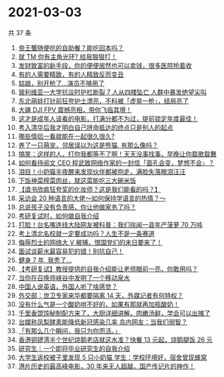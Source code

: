 # 2021-03-03

共 37 条

<!-- BEGIN ZHIHUVIDEO -->
<!-- 最后更新时间 Wed Mar 03 2021 22:07:07 GMT+0800 (China Standard Time) -->
1. [帝王蟹随便吃的自助餐？能吃回本吗？](https://www.zhihu.com/zvideo/1350479870099603456)
1. [就 TM 你有主角光环? 给我狠狠打！](https://www.zhihu.com/zvideo/1349742214755549184)
1. [发财致富的新手段，你的便便居然也可以卖钱，很多医院抢着收](https://www.zhihu.com/zvideo/1350395719761653760)
1. [有的人需要精致，有的人精致反而变丑](https://www.zhihu.com/zvideo/1350438407315812352)
1. [姑娘，别开枪了…演员不够用了](https://www.zhihu.com/zvideo/1350068804827881472)
1. [玻利维亚一大学抗议时护栏断裂 7 人从四楼坠亡 人群中暴发绝望尖叫](https://www.zhihu.com/zvideo/1350451333535768576)
1. [东北萌娃打针前狂夸护士漂亮，不料被「虚晃一枪」，结局亮了](https://www.zhihu.com/zvideo/1350474958049546240)
1. [大疆 DJI FPV 震撼亮相，带你飞临其境！](https://www.zhihu.com/zvideo/1350176042989137922)
1. [这才是成年人该看的电影，打满分都不为过，提前锁定年度最佳！](https://www.zhihu.com/zvideo/1350376764418560000)
1. [考入清华后我才明白自己拼命抵达的终点只是别人的起点](https://www.zhihu.com/zvideo/1350476532893282304)
1. [哪些情侣一看就能在一起很久很久?](https://www.zhihu.com/zvideo/1350186600387686400)
1. [养了一只萌宠，邻居误以为这是熊猫, 有那么像吗？](https://www.zhihu.com/zvideo/1350123536481177600)
1. [搞笑：这样的人，打你我都等不了啊！天天没事找事，早晚让你载歌载舞](https://www.zhihu.com/zvideo/1350207368437805056)
1. [如何看待阅文 CEO 程武致网络作家的一封信「面孔会变，梦想不会」？](https://www.zhihu.com/zvideo/1350487744511176704)
1. [泪目！小奶猫半夜醒来发现伙伴都被抱走，满脸失落眼泪汪汪](https://www.zhihu.com/zvideo/1350530535727423488)
1. [下饭神菜榨菜肉丝，就这菜能吃三大碗米饭](https://www.zhihu.com/zvideo/1350142693259976704)
1. [【虞书欣疯狂夸奖的化妆师？这是我们能看的吗？】](https://www.zhihu.com/zvideo/1350089373740838913)
1. [采访会 20 种语言的大佬～如何保持学语言的热情？～](https://www.zhihu.com/zvideo/1350043020440629248)
1. [总说孩子没有负责感，你让他做家务了吗？](https://www.zhihu.com/zvideo/1350145887218405376)
1. [考研复试时，如何做自我介绍](https://www.zhihu.com/zvideo/1350145859762372611)
1. [打脸！台名嘴连线大陆网友被科普：我们徐闻一县年产菠萝 70 万吨](https://www.zhihu.com/zvideo/1350039996980699136)
1. [考上清北名校就一定要成功吗？人生不是一条赛道](https://www.zhihu.com/zvideo/1350204432697675776)
1. [侮辱烈士的网络大 V 被捕，恨国党们的末日要来了！](https://www.zhihu.com/zvideo/1350225898302447616)
1. [面试谈薪水最容易犯的错！别坑自己！](https://www.zhihu.com/zvideo/1350047688847634432)
1. [健身 7 年, 我秃了...](https://www.zhihu.com/zvideo/1350091197071998977)
1. [【考研复试】教授提供的自我介绍能让老师眼前一亮，你敢用吗？](https://www.zhihu.com/zvideo/1350029643710414848)
1. [当你在召唤师峡谷中发明了一个移动泉水](https://www.zhihu.com/zvideo/1350060669513912320)
1. [中国人说英语，外国人听了啥感觉？](https://www.zhihu.com/zvideo/1349854797089083392)
1. [外交部：世卫专家来华都要隔离 14 天，外媒记者有何特权？](https://www.zhihu.com/zvideo/1350157134680768512)
1. [没有什么气是一个酸奶哄不好的，如果有那就再加瓶酸奶！](https://www.zhihu.com/zvideo/1350045293694574592)
1. [千里香馄饨秘制配方来了，大厨详细讲解，肉嫩汤鲜，学会可以出摊了](https://www.zhihu.com/zvideo/1350015580536197120)
1. [台媒称凤梨酵素能降低新冠感染几率 岛内网友：当我们弱智？](https://www.zhihu.com/zvideo/1350189602343374849)
1. [「有那么几个瞬间，我只为你而活。」](https://www.zhihu.com/zvideo/1350156632610009088)
1. [香港铜锣湾半个世纪烧鹅老店就这水准？快餐 13 元起，烧鹅腿饭 26 元](https://www.zhihu.com/zvideo/1350138930424168448)
1. [研究生｜一个即将毕业研究生的自我介绍](https://www.zhihu.com/zvideo/1350097287205625856)
1. [大学生返校被子里发现 5 只小奶猫 学生：学校环境好，宿舍曾现蜂窝](https://www.zhihu.com/zvideo/1349797078877483008)
1. [港片历史的最高峰电影，30 年来无人超越，国产传记片的神作！](https://www.zhihu.com/zvideo/1349733629778649088)
<!-- END ZHIHUVIDEO -->
